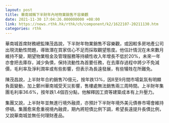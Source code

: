 ```yaml
---
layout: post
title: 華南城稱下半財年內地物業銷售不容樂觀
date: 2021-11-30 17:04:26.000000000 +08:00
link: https://news.rthk.hk/rthk/ch/component/k2/1622107-20211130.htm
categories: rthk
---
```


華南城首席財務總監陳茂昌說，下半財年物業銷售不容樂觀，或因較多房地產公司出現流動性問題，導致潛在買家信心不足而採取觀望態度。他估計情況在未來數月維持不變，期望物業租金及管理服務等持續性收入年增長不低於20%，未來一年亦會把去庫存，減少負債，保持流動性為首要任務，在去庫存過程中將少不免減價，毛利率及淨利潤率或有些影響，但表示為長遠發展，有些犠牲在所難免。

陳茂昌說，上半財年合約銷售70億元，按年跌13%，因8至9月間市場氣氛有明顯負面變動，加上鄭州華南城受天災影響，售樓處無法銷售兩三周時間。上半財年集團毛利率36.6%，按年跌1.4個百分點，他解釋因工資等建築成本有上升壓力。

集團又說，上半財年並無進行境外融資，亦預計下半財年境外美元債券市場會維持停頓。集團愈來愈重視境內融資，期內將短債比例下調，希望長遠提升長債比例，又說華南城並無任何理財產品。
